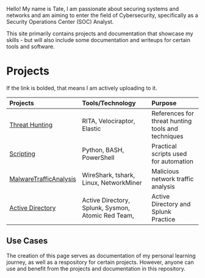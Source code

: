 Hello! My name is Tate, I am passionate about securing systems and networks and am aiming to enter the field of Cybersecurity, specifically as a Security Operations Center (SOC) Analyst. 

This site primarily contains projects and documentation that showcase my skills - but will also include some documentation and writeups for certain tools and software.

# Projects

If the link is bolded, that means I am actively uploading to it.

| Projects        | Tools/Technology          | Purpose |
|:-------------|:------------------|:------|
| [Threat Hunting](./threathunting/)                   | RITA, Velociraptor, Elastic                          | References for threat hunting tools and techniques  |
| [Scripting](./Scripting/)                              | Python, BASH, PowerShell                             | Practical scripts used for automation               |
| [MalwareTrafficAnalysis](./MalwareTrafficAnalysis/)    | WireShark, tshark, Linux, NetworkMiner               | Malicious network traffic analysis                  |
| [Active Directory](./ActiveDirectory/)                 | Active Directory, Splunk, Sysmon, Atomic Red Team,   | Active Directory and Splunk Practice                |

## Use Cases

The creation of this page serves as documentation of my personal learning journey, as well as a respository for certain projects. However, anyone can use and benefit from the projects and documentation in this repository.

